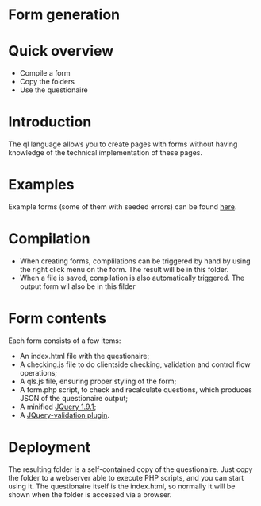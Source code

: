 Form generation
===============

# Quick overview
* Compile a form
* Copy the folders
* Use the questionaire

# Introduction
The ql language allows you to create pages with forms without having knowledge 
of the technical implementation of these pages.

# Examples
Example forms (some of them with seeded errors) can be found [here](../examples/).

# Compilation
* When creating forms, complilations can be triggered by hand by using the right 
click menu on the form. The result will be in this folder.
* When a file is saved, compilation is also automatically triggered. The output
form wil also be in this filder 

# Form contents
Each form consists of a few items:

* An index.html file with the questionaire;
* A checking.js file to do clientside checking, validation and control flow 
operations;
* A qls.js file, ensuring proper styling of the form;
* A form.php script, to check and recalculate questions, which produces JSON 
of the questionaire output;
* A minified [JQuery 1.9.1](http://code.jquery.com/jquery-1.9.1.min.js);
* A [JQuery-validation plugin](https://github.com/jzaefferer/jquery-validation).

# Deployment
The resulting folder is a self-contained copy of the questionaire. Just copy the
folder to a webserver able to execute PHP scripts, and you can start using it.
The questionaire itself is the index.html, so normally it will be shown when 
the folder is accessed via a browser.  
